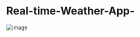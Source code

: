 # Real-time-Weather-App-
![image](https://github.com/BhavnaMogha/Real-time-Weather-App-/assets/82330563/1fd61a8a-b0f3-4aa4-b203-d5ccd98898d3)
